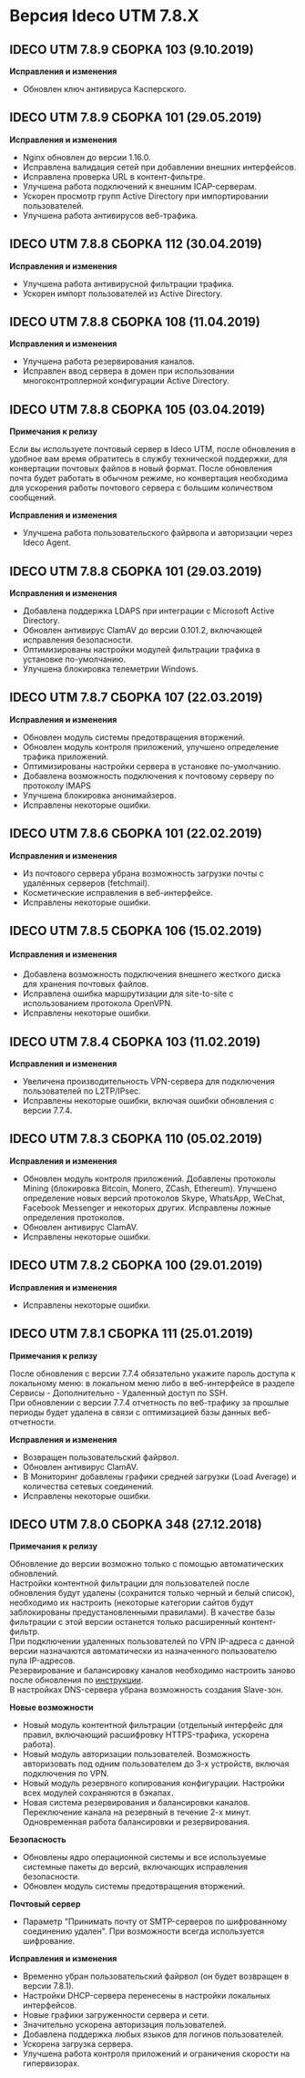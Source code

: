 # Версия Ideco UTM 7.8.X

## **IDECO UTM 7.8.9 СБОРКА 103 \(9.10.2019\)**

**Исправления и изменения**

* Обновлен ключ антивируса Касперского.

## **IDECO UTM 7.8.9 СБОРКА 101 \(29.05.2019\)**

**Исправления и изменения**

* Nginx обновлен до версии 1.16.0.
* Исправлена валидация сетей при добавлении внешних интерфейсов.
* Исправлена проверка URL в контент-фильтре.
* Улучшена работа подключений к внешним ICAP-серверам.
* Ускорен просмотр групп Active Directory при импортировании пользователей.
* Улучшена работа антивирусов веб-трафика.

## **IDECO UTM 7.8.8 СБОРКА 112 \(30.04.2019\)**

**Исправления и изменения**

* Улучшена работа антивирусной фильтрации трафика.
* Ускорен импорт пользователей из Active Directory.

## **IDECO UTM 7.8.8 СБОРКА 108 \(11.04.2019\)**

**Исправления и изменения**

* Улучшена работа резервирования каналов.
* Исправлен ввод сервера в домен при использовании многоконтроллерной конфигурации Active Directory.

## **IDECO UTM 7.8.8 СБОРКА 105 \(03.04.2019\)**

**Примечания к релизу**  
  
Если вы используете почтовый сервер в Ideco UTM, после обновления в удобное вам время обратитесь в службу технической поддержки, для конвертации почтовых файлов в новый формат. После обновления почта будет работать в обычном режиме, но конвертация необходима для ускорения работы почтового сервера с большим количеством сообщений.  
  
**Исправления и изменения**

* Улучшена работа пользовательского файрвола и авторизации через Ideco Agent.

## **IDECO UTM 7.8.8 СБОРКА 101 \(29.03.2019\)**

**Исправления и изменения**

* Добавлена поддержка LDAPS при интеграции с Microsoft Active Directory.
* Обновлен антивирус ClamAV до версии 0.101.2, включающей исправления безопасности.
* Оптимизированы настройки модулей фильтрации трафика в установке по-умолчанию.
* Улучшена блокировка телеметрии Windows.

## **IDECO UTM 7.8.7 СБОРКА 107 \(22.03.2019\)**

**Исправления и изменения**

* Обновлен модуль системы предотвращения вторжений.
* Обновлен модуль контроля приложений, улучшено определение трафика приложений.
* Оптимизированы настройки сервера в установке по-умолчанию.
* Добавлена возможность подключения к почтовому серверу по протоколу IMAPS
* Улучшена блокировка анонимайзеров.
* Исправлены некоторые ошибки.

## **IDECO UTM 7.8.6 СБОРКА 101 \(22.02.2019\)**

**Исправления и изменения**

* Из почтового сервера убрана возможность загрузки почты с удалённых серверов \(fetchmail\).
* Косметические исправления в веб-интерфейсе.
* Исправлены некоторые ошибки.

## **IDECO UTM 7.8.5 СБОРКА 106 \(15.02.2019\)**

#### **Исправления и изменения**

* Добавлена возможность подключения внешнего жесткого диска для хранения почтовых файлов.
* Исправлена ошибка маршрутизации для site-to-site с использованием протокола OpenVPN.
* Исправлены некоторые ошибки.

## **IDECO UTM 7.8.4 СБОРКА 103 \(11.02.2019\)**

**Исправления и изменения**

* Увеличена производительность VPN-сервера для подключения пользователей по L2TP/IPsec.
* Исправлены некоторые ошибки, включая ошибки обновления с версии 7.7.4.

## **IDECO UTM 7.8.3 СБОРКА 110 \(05.02.2019\)**

**Исправления и изменения**

* Обновлен модуль контроля приложений. Добавлены протоколы Mining \(блокировка Bitcoin, Monero, ZCash, Ethereum\). Улучшено определение новых версий протоколов Skype, WhatsApp, WeChat, Facebook Messenger и некоторых других. Исправлены ложные определения протоколов.
* Обновлен антивирус ClamAV.
* Исправлены некоторые ошибки.

## **IDECO UTM 7.8.2 СБОРКА 100 \(29.01.2019\)**

**Исправления и изменения**

* Исправлены некоторые ошибки.

## **IDECO UTM 7.8.1 СБОРКА 111 \(25.01.2019\)**

**Примечания к релизу**  
  
После обновления с версии 7.7.4 обязательно укажите пароль доступа к локальному меню: в локальном меню либо в веб-интерфейсе в разделе Сервисы - Дополнительно - Удаленный доступ по SSH.  
При обновлении с версии 7.7.4 отчетность по веб-трафику за прошлые периоды будет удалена в связи с оптимизацией базы данных веб-отчетности.  
  
**Исправления и изменения**

* Возвращен пользовательский файрвол.
* Обновлен антивирус ClamAV.
* В Мониторинг добавлены графики средней загрузки \(Load Average\) и количества сетевых соединений.
* Исправлены некоторые ошибки.

## **IDECO UTM 7.8.0 СБОРКА 348 \(27.12.2018\)**

**Примечания к релизу**  
  
Обновление до версии возможно только с помощью автоматических обновлений.  
Настройки контентной фильтрации для пользователей после обновления будут удалены \(сохранится только черный и белый список\), необходимо их настроить \(некоторые категории сайтов будут заблокированы предустановленными правилами\). В качестве базы фильтрации с этой версии останется только расширенный контент-фильтр.  
При подключении удаленных пользователей по VPN IP-адреса с данной версии назначаются автоматически из назначенного пользователю пула IP-адресов.  
Резервирование и балансировку каналов необходимо настроить заново после обновления по [инструкции](https://doc.ideco.ru/pages/viewpage.action?pageId=1278038).  
В настройках DNS-сервера убрана возможность создания Slave-зон.  
  
**Новые возможности**

* Новый модуль контентной фильтрации \(отдельный интерфейс для правил, включающий расшифровку HTTPS-трафика, ускорена работа\).
* Новый модуль авторизации пользователей. Возможность авторизовать под одним пользователем до 3-х устройств, включая подключения по VPN.
* Новый модуль резервного копирования конфигурации. Настройки всех модулей сохраняются в бэкапах.
* Новая система резервирования и балансировки каналов. Переключение канала на резервный в течение 2-х минут. Одновременная работа балансировки и резервирования.

**Безопасность**

* Обновлены ядро операционной системы и все используемые системные пакеты до версий, включающих исправления безопасности.
* Обновлен модуль системы предотвращения вторжений.

**Почтовый сервер**

* Параметр "Принимать почту от SMTP-серверов по шифрованному соединению удален". При возможности всегда используется шифрование.

**Исправления и изменения**

* Временно убран пользовательский файрвол \(он будет возвращен в версии 7.8.1\).
* Настройки DHCP-сервера перенесены в настройки локальных интерфейсов.
* Новые графики загруженности сервера и сети.
* Значительно ускорена авторизация пользователей.
* Добавлена поддержка любых языков для логинов пользователей.
* Ускорена загрузка сервера.
* Улучшена работа контроля приложений и ограничения скорости на гипервизорах.

